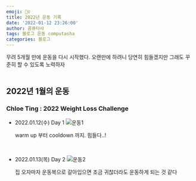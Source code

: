 ```yaml
---
emoji: 🏃‍♀️
title: 2022년 운동 기록
date: '2022-01-12 23:26:00'
author: 콤퓨타샤
tags: 블로그 운동 computasha
categories: 블로그
---
```


무려 5개월 만에 운동을 다시 시작했다.
오랜만에 하려니 당연히 힘들겠지만 그래도 꾸준히 할 수 있도록 노력하자  
<br>

## 2022년 1월의 운동
### Chloe Ting : 2022 Weight Loss Challenge

- 2022.01.12(수) Day 1
    ![운동1](/exercise-chloe-1.png)  
    
    warm up 부터 cooldown 까지. 힘들다..!

<br>

- 2022.01.13(목) Day 2
    ![운동2](/exercise-chloe-2.png)  

    집 오자마자 운동복으로 갈아입으면 조금 귀찮더라도 운동하게 되는 것 같다

<br><br>

```toc

```